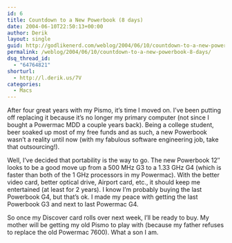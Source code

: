 ```yaml
---
id: 6
title: Countdown to a New Powerbook (8 days)
date: 2004-06-10T22:50:13+00:00
author: Derik
layout: single
guid: http://godlikenerd.com/weblog/2004/06/10/countdown-to-a-new-powerbook-8-days/
permalink: /weblog/2004/06/10/countdown-to-a-new-powerbook-8-days/
dsq_thread_id:
  - "64764821"
shorturl:
  - http://l.derik.us/7V
categories:
  - Macs
---
```

After four great years with my Pismo, it&#8217;s time I moved on. I&#8217;ve been putting off replacing it because it&#8217;s no longer my primary computer (not since I bought a Powermac MDD a couple years back). Being a college student, beer soaked up most of my free funds and as such, a new Powerbook wasn&#8217;t a reality until now (with my fabulous software engineering job, take that outsourcing!).

Well, I&#8217;ve decided that portability is the way to go. The new Powerbook 12&#8243; looks to be a good move up from a 500 MHz G3 to a 1.33 GHz G4 (which is faster than both of the 1 GHz processors in my Powermac). With the better video card, better optical drive, Airport card, etc., it should keep me entertained (at least for 2 years). I know I&#8217;m probably buying the last Powerbook G4, but that&#8217;s ok. I made my peace with getting the last Powerbook G3 and next to last Powermac G4.

So once my Discover card rolls over next week, I&#8217;ll be ready to buy. My mother will be getting my old Pismo to play with (because my father refuses to replace the old Powermac 7600). What a son I am.